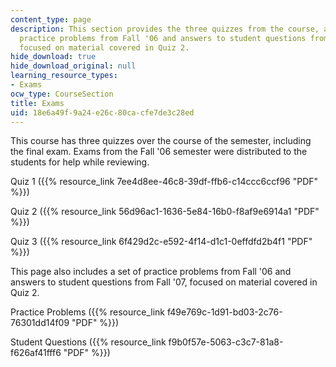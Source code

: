 ```yaml
---
content_type: page
description: This section provides the three quizzes from the course, and a set of
  practice problems from Fall '06 and answers to student questions from Fall '07,
  focused on material covered in Quiz 2.
hide_download: true
hide_download_original: null
learning_resource_types:
- Exams
ocw_type: CourseSection
title: Exams
uid: 18e6a49f-9a24-e26c-80ca-cfe7de3c28ed
---
```


This course has three quizzes over the course of the semester, including the final exam. Exams from the Fall '06 semester were distributed to the students for help while reviewing.

Quiz 1 ({{% resource_link 7ee4d8ee-46c8-39df-ffb6-c14ccc6ccf96 "PDF" %}})

Quiz 2 ({{% resource_link 56d96ac1-1636-5e84-16b0-f8af9e6914a1 "PDF" %}})

Quiz 3 ({{% resource_link 6f429d2c-e592-4f14-d1c1-0effdfd2b4f1 "PDF" %}})

This page also includes a set of practice problems from Fall '06 and answers to student questions from Fall '07, focused on material covered in Quiz 2.

Practice Problems ({{% resource_link f49e769c-1d91-bd03-2c76-76301dd14f09 "PDF" %}})

Student Questions ({{% resource_link f9b0f57e-5063-c3c7-81a8-f626af41fff6 "PDF" %}})